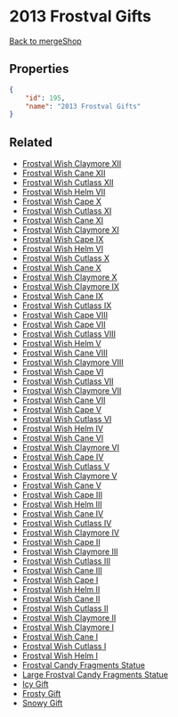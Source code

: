 # 2013 Frostval Gifts

<no description available>

[Back to mergeShop](../merge-shops.md)

## Properties

```json
{
    "id": 195,
    "name": "2013 Frostval Gifts"
}
```

## Related

- [Frostval Wish Claymore XII](../items/11272-frostval-wish-claymore-xii.md)
- [Frostval Wish Cane XII](../items/11284-frostval-wish-cane-xii.md)
- [Frostval Wish Cutlass XII](../items/11296-frostval-wish-cutlass-xii.md)
- [Frostval Wish Helm VII](../items/11303-frostval-wish-helm-vii.md)
- [Frostval Wish Cape X](../items/11313-frostval-wish-cape-x.md)
- [Frostval Wish Cutlass XI](../items/11295-frostval-wish-cutlass-xi.md)
- [Frostval Wish Cane XI](../items/11283-frostval-wish-cane-xi.md)
- [Frostval Wish Claymore XI](../items/11271-frostval-wish-claymore-xi.md)
- [Frostval Wish Cape IX](../items/11312-frostval-wish-cape-ix.md)
- [Frostval Wish Helm VI](../items/11302-frostval-wish-helm-vi.md)
- [Frostval Wish Cutlass X](../items/11294-frostval-wish-cutlass-x.md)
- [Frostval Wish Cane X](../items/11282-frostval-wish-cane-x.md)
- [Frostval Wish Claymore X](../items/11270-frostval-wish-claymore-x.md)
- [Frostval Wish Claymore IX](../items/11269-frostval-wish-claymore-ix.md)
- [Frostval Wish Cane IX](../items/11281-frostval-wish-cane-ix.md)
- [Frostval Wish Cutlass IX](../items/11293-frostval-wish-cutlass-ix.md)
- [Frostval Wish Cape VIII](../items/11311-frostval-wish-cape-viii.md)
- [Frostval Wish Cape VII](../items/11310-frostval-wish-cape-vii.md)
- [Frostval Wish Cutlass VIII](../items/11292-frostval-wish-cutlass-viii.md)
- [Frostval Wish Helm V](../items/11301-frostval-wish-helm-v.md)
- [Frostval Wish Cane VIII](../items/11280-frostval-wish-cane-viii.md)
- [Frostval Wish Claymore VIII](../items/11268-frostval-wish-claymore-viii.md)
- [Frostval Wish Cape VI](../items/11309-frostval-wish-cape-vi.md)
- [Frostval Wish Cutlass VII](../items/11291-frostval-wish-cutlass-vii.md)
- [Frostval Wish Claymore VII](../items/11267-frostval-wish-claymore-vii.md)
- [Frostval Wish Cane VII](../items/11279-frostval-wish-cane-vii.md)
- [Frostval Wish Cape V](../items/11308-frostval-wish-cape-v.md)
- [Frostval Wish Cutlass VI](../items/11290-frostval-wish-cutlass-vi.md)
- [Frostval Wish Helm IV](../items/11300-frostval-wish-helm-iv.md)
- [Frostval Wish Cane VI](../items/11278-frostval-wish-cane-vi.md)
- [Frostval Wish Claymore VI](../items/11266-frostval-wish-claymore-vi.md)
- [Frostval Wish Cape IV](../items/11307-frostval-wish-cape-iv.md)
- [Frostval Wish Cutlass V](../items/11289-frostval-wish-cutlass-v.md)
- [Frostval Wish Claymore V](../items/11265-frostval-wish-claymore-v.md)
- [Frostval Wish Cane V](../items/11277-frostval-wish-cane-v.md)
- [Frostval Wish Cape III](../items/11306-frostval-wish-cape-iii.md)
- [Frostval Wish Helm III](../items/11299-frostval-wish-helm-iii.md)
- [Frostval Wish Cane IV](../items/11276-frostval-wish-cane-iv.md)
- [Frostval Wish Cutlass IV](../items/11288-frostval-wish-cutlass-iv.md)
- [Frostval Wish Claymore IV](../items/11264-frostval-wish-claymore-iv.md)
- [Frostval Wish Cape II](../items/11305-frostval-wish-cape-ii.md)
- [Frostval Wish Claymore III](../items/11263-frostval-wish-claymore-iii.md)
- [Frostval Wish Cutlass III](../items/11287-frostval-wish-cutlass-iii.md)
- [Frostval Wish Cane III](../items/11275-frostval-wish-cane-iii.md)
- [Frostval Wish Cape I](../items/11304-frostval-wish-cape-i.md)
- [Frostval Wish Helm II](../items/11298-frostval-wish-helm-ii.md)
- [Frostval Wish Cane II](../items/11274-frostval-wish-cane-ii.md)
- [Frostval Wish Cutlass II](../items/11286-frostval-wish-cutlass-ii.md)
- [Frostval Wish Claymore II](../items/11262-frostval-wish-claymore-ii.md)
- [Frostval Wish Claymore I](../items/11261-frostval-wish-claymore-i.md)
- [Frostval Wish Cane I](../items/11273-frostval-wish-cane-i.md)
- [Frostval Wish Cutlass I](../items/11285-frostval-wish-cutlass-i.md)
- [Frostval Wish Helm I](../items/11297-frostval-wish-helm-i.md)
- [Frostval Candy Fragments Statue](../items/11314-frostval-candy-fragments-statue.md)
- [Large Frostval Candy Fragments Statue](../items/11315-large-frostval-candy-fragments-statue.md)
- [Icy Gift](../items/11246-icy-gift.md)
- [Frosty Gift](../items/11247-frosty-gift.md)
- [Snowy Gift](../items/11248-snowy-gift.md)


